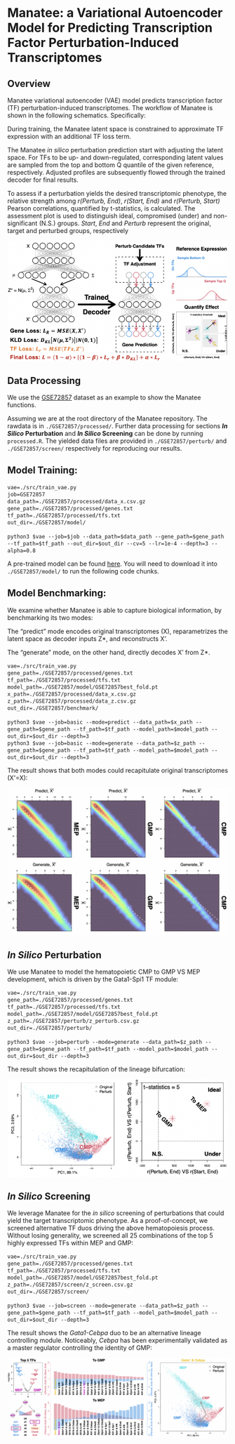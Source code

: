 # Manatee: a Variational Autoencoder Model for Predicting Transcription Factor Perturbation-Induced Transcriptomes

## Overview

Manatee variational autoencoder (VAE) model predicts transcription factor (TF) perturbation-induced transcriptomes. The workflow of Manatee is shown in the following schematics. Specifically:

During training, the Manatee latent space is constrained to approximate TF expression with an additional TF loss term.

The Manatee _in silico_ perturbation prediction start with adjusting the latent space. For TFs to be up- and down-regulated, corresponding latent values are sampled from the top and bottom Q quantile of the given reference, respectively. Adjusted profiles are subsequently flowed through the trained decoder for final results.

To assess if a perturbation yields the desired transcriptomic phenotype, the relative strength among _r(Perturb, End)_, _r(Start, End)_ and _r(Perturb, Start)_ Pearson correlations, quantified by t-statistics, is calculated. The assessment plot is used to distinguish ideal, compromised (under) and non-significant (N.S.) groups. _Start_, _End_ and _Perturb_ represent the original, target and perturbed groups, respectively

![Manatee](https://github.com/hd2326/Manatee/blob/main/images/manatee.png)

## Data Processing

We use the [GSE72857](https://pubmed.ncbi.nlm.nih.gov/26627738/) dataset as an example to show the Manatee functions.

Assuming we are at the root directory of the Manatee repository. The rawdata is in ```./GSE72857/processed/```. Further data processing for sections **_In Silico_ Perturbation** and **_In Silico_ Screening** can be done by running ```processed.R```. The yielded data files are provided in ```./GSE72857/perturb/``` and ```./GSE72857/screen/``` respectively for reproducing our results.

## Model Training:

```
vae=./src/train_vae.py
job=GSE72857
data_path=./GSE72857/processed/data_x.csv.gz
gene_path=./GSE72857/processed/genes.txt
tf_path=./GSE72857/processed/tfs.txt
out_dir=./GSE72857/model/

python3 $vae --job=$job --data_path=$data_path --gene_path=$gene_path --tf_path=$tf_path --out_dir=$out_dir --cv=5 --lr=1e-4 --depth=3 --alpha=0.8
```

A pre-trained model can be found [here](https://pubmed.ncbi.nlm.nih.gov/26627738/). You will need to download it into ```./GSE72857/model/``` to run the following code chunks.

## Model Benchmarking:

We examine whether Manatee is able to capture biological information, by benchmarking its two modes:

The “predict” mode encodes original transcriptomes (X), reparametrizes the latent space as decoder inputs Z*, and reconstructs X’.

The “generate” mode, on the other hand, directly decodes X’ from Z*.

```
vae=./src/train_vae.py
gene_path=./GSE72857/processed/genes.txt
tf_path=./GSE72857/processed/tfs.txt
model_path=./GSE72857/model/GSE72857best_fold.pt
x_path=./GSE72857/processed/data_x.csv.gz
z_path=./GSE72857/processed/data_z.csv.gz
out_dir=./GSE72857/benchmark/

python3 $vae --job=basic --mode=predict --data_path=$x_path --gene_path=$gene_path --tf_path=$tf_path --model_path=$model_path --out_dir=$out_dir --depth=3
python3 $vae --job=basic --mode=generate --data_path=$z_path --gene_path=$gene_path --tf_path=$tf_path --model_path=$model_path --out_dir=$out_dir --depth=3
```

The result shows that both modes could recapitulate original transcriptomes (X'=X):

![benchmark](https://github.com/hd2326/Manatee/blob/main/images/benchmark.png)

## _In Silico_ Perturbation

We use Manatee to model the hematopoietic CMP to GMP VS MEP development, which is driven by the Gata1-Spi1 TF module:

```
vae=./src/train_vae.py
gene_path=./GSE72857/processed/genes.txt
tf_path=./GSE72857/processed/tfs.txt
model_path=./GSE72857/model/GSE72857best_fold.pt
z_path=./GSE72857/perturb/z_perturb.csv.gz
out_dir=./GSE72857/perturb/

python3 $vae --job=perturb --mode=generate --data_path=$z_path --gene_path=$gene_path --tf_path=$tf_path --model_path=$model_path --out_dir=$out_dir --depth=3
```
The result shows the recapitulation of the lineage bifurcation:

![perturb](https://github.com/hd2326/Manatee/blob/main/images/perturb.png)

## _In Silico_ Screening

We leverage Manatee for the _in silico_ screening of perturbations that could yield the target transcriptomic phenotype. As a proof-of-concept, we screened alternative TF duos driving the above hematopoiesis process. Without losing generality, we screened all 25 combinations of the top 5 highly expressed TFs within MEP and GMP:

```
vae=./src/train_vae.py
gene_path=./GSE72857/processed/genes.txt
tf_path=./GSE72857/processed/tfs.txt
model_path=./GSE72857/model/GSE72857best_fold.pt
z_path=./GSE72857/screen/z_screen.csv.gz
out_dir=./GSE72857/screen/

python3 $vae --job=screen --mode=generate --data_path=$z_path --gene_path=$gene_path --tf_path=$tf_path --model_path=$model_path --out_dir=$out_dir --depth=3
```

The result shows the _Gata1-Cebpa_ duo to be an alternative lineage controlling module. Noticeably, _Cebpa_ has been experimentally validated as a master regulator controlling the identity of GMP:

![screen](https://github.com/hd2326/Manatee/blob/main/images/screen.png)
